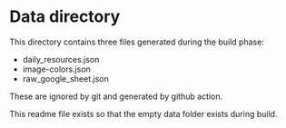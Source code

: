 # Data directory

This directory contains three files generated during the build phase:

- daily_resources.json
- image-colors.json
- raw_google_sheet.json

These are ignored by git and generated by github action.

This readme file exists so that the empty data folder exists during build.